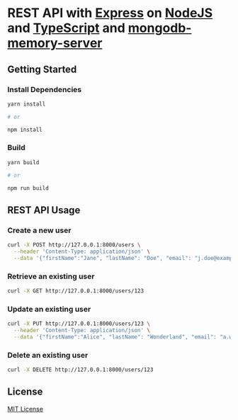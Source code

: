 # REST API with [Express](https://expressjs.com) on [NodeJS](https://nodejs.org) and [TypeScript](https://www.typescriptlang.org) and [mongodb-memory-server](https://nodkz.github.io/mongodb-memory-server)

## Getting Started

### Install Dependencies

```sh
yarn install

# or

npm install
```

### Build

```sh
yarn build

# or

npm run build
```

## REST API Usage

### Create a new user

```sh
curl -X POST http://127.0.0.1:8000/users \
  --header 'Content-Type: application/json' \
  --data '{"firstName":"Jane", "lastName": "Doe", "email": "j.doe@example.com"}'
```

### Retrieve an existing user

```sh
curl -X GET http://127.0.0.1:8000/users/123
```

### Update an existing user

```sh
curl -X PUT http://127.0.0.1:8000/users/123 \
  --header 'Content-Type: application/json' \
  --data '{"firstName":"Alice", "lastName": "Wonderland", "email": "a.wonderland@example.com"}'
```

### Delete an existing user

```sh
curl -X DELETE http://127.0.0.1:8000/users/123
```

## License

[MIT License](LICENSE)
